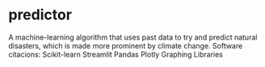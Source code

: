 # predictor
A machine-learning algorithm that uses past data to try and predict natural disasters, which is made more prominent by climate change.
Software citacions:
Scikit-learn
Streamlit
Pandas
Plotly Graphing Libraries
